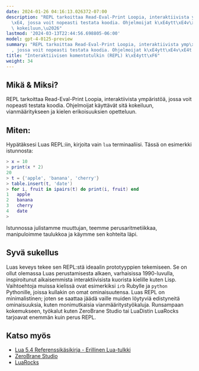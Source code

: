 ```yaml
---
date: 2024-01-26 04:16:13.026372-07:00
description: "REPL tarkoittaa Read-Eval-Print Loopia, interaktiivista ymp\xE4rist\xF6\
  \xE4, jossa voit nopeasti testata koodia. Ohjelmoijat k\xE4ytt\xE4v\xE4t sit\xE4\
  \ kokeiluun,\u2026"
lastmod: '2024-03-13T22:44:56.698805-06:00'
model: gpt-4-0125-preview
summary: "REPL tarkoittaa Read-Eval-Print Loopia, interaktiivista ymp\xE4rist\xF6\xE4\
  , jossa voit nopeasti testata koodia. Ohjelmoijat k\xE4ytt\xE4v\xE4t sit\xE4 kokeiluun,\u2026"
title: "Interaktiivisen komentotulkin (REPL) k\xE4ytt\xF6"
weight: 34
---
```


## Mikä & Miksi?
REPL tarkoittaa Read-Eval-Print Loopia, interaktiivista ympäristöä, jossa voit nopeasti testata koodia. Ohjelmoijat käyttävät sitä kokeiluun, vianmääritykseen ja kielen erikoisuuksien opetteluun.

## Miten:
Hypätäksesi Luas REPL:iin, kirjoita vain `lua` terminaaliisi. Tässä on esimerkki istunnosta:

```Lua
> x = 10
> print(x * 2)
20
> t = {'apple', 'banana', 'cherry'}
> table.insert(t, 'date')
> for i, fruit in ipairs(t) do print(i, fruit) end
1	apple
2	banana
3	cherry
4	date
>
```
Istunnossa julistamme muuttujan, teemme perusaritmetiikkaa, manipuloimme taulukkoa ja käymme sen kohteita läpi.

## Syvä sukellus
Luas keveys tekee sen REPL:stä ideaalin prototyyppien tekemiseen. Se on ollut olemassa Luas perustamisesta alkaen, varhaisissa 1990-luvulla, inspiroitunut aikaisemmista interaktiivisista kuorista kielille kuten Lisp. Vaihtoehtoja muissa kielissä ovat esimerkiksi `irb` Rubylle ja `python` Pythonille, joissa kullakin on omat ominaisuutensa. Luas REPL on minimalistinen; joten se saattaa jäädä vaille muiden löytyviä edistyneitä ominaisuuksia, kuten monimutkaisia vianmääritystyökaluja. Runsampaan kokemukseen, työkalut kuten ZeroBrane Studio tai LuaDistin LuaRocks tarjoavat enemmän kuin perus REPL.

## Katso myös
- [Lua 5.4 Referenssikäsikirja - Erillinen Lua-tulkki](https://www.lua.org/manual/5.4/manual.html#6)
- [ZeroBrane Studio](https://studio.zerobrane.com/)
- [LuaRocks](https://luarocks.org/)
